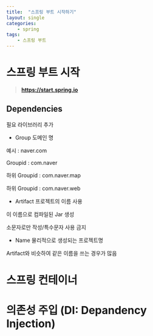 ```yaml
---
title:  "스프링 부트 시작하기"
layout: single
categories:
    - spring
tags:
    - 스프링 부트
---
```


# 스프링 부트 시작
> **https://start.spring.io**

## Dependencies
필요 라이브러리 추가

- Group
도메인 명

예시 : naver.com

Groupid : com.naver

하위 Groupid : com.naver.map

하위 Groupid : com.naver.web
- Artifact
프로젝트의 이름 사용

이 이름으로 컴파일된  Jar 생성

소문자로만 작성/특수문자 사용 금지


- Name
물리적으로 생성되는 프로젝트명

Artifact와 비슷하여 같은 이름을 쓰는 경우가 많음


# 스프링 컨테이너



# 의존성 주입 (DI: Depandency Injection)




